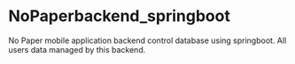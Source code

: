# NoPaperbackend_springboot
No Paper mobile application backend control database using springboot. All users data managed by this backend.
